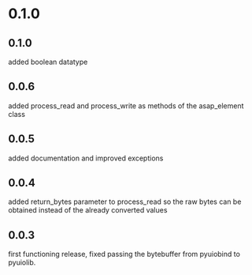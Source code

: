 # 0.1.0

## 0.1.0
added boolean datatype

## 0.0.6
added process_read and process_write as methods of the asap_element class

## 0.0.5
added documentation and improved exceptions

## 0.0.4
added return_bytes parameter to process_read so the raw bytes can be obtained instead of the already converted values

## 0.0.3
first functioning release, fixed passing the bytebuffer from pyuiobind to pyuiolib.